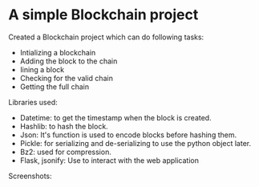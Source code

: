 # A simple Blockchain project

Created a Blockchain project which can do following tasks:
  - Intializing a blockchain
  - Adding the block to the chain
  - Iining a block
  - Checking for the valid chain
  - Getting the full chain
  
Libraries used:

  - Datetime: to get the timestamp when the block is created.
  - Hashlib: to hash the block.
  - Json: It's function is used to encode blocks before hashing them.
  - Pickle: for serializing and de-serializing to use the python object later.
  - Bz2: used for compression.
  - Flask, jsonify: Use to interact with the web application
   
Screenshots:
